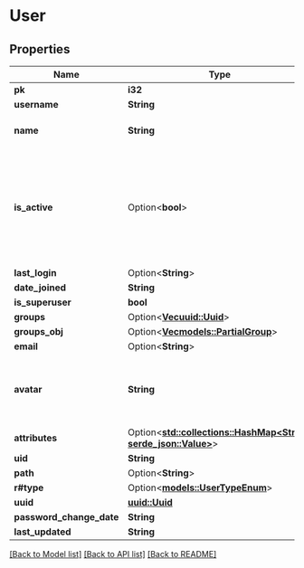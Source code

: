 # User

## Properties

Name | Type | Description | Notes
------------ | ------------- | ------------- | -------------
**pk** | **i32** |  | [readonly]
**username** | **String** |  | 
**name** | **String** | User's display name. | 
**is_active** | Option<**bool**> | Designates whether this user should be treated as active. Unselect this instead of deleting accounts. | [optional]
**last_login** | Option<**String**> |  | [optional]
**date_joined** | **String** |  | [readonly]
**is_superuser** | **bool** |  | [readonly]
**groups** | Option<[**Vec<uuid::Uuid>**](uuid::Uuid.md)> |  | [optional]
**groups_obj** | Option<[**Vec<models::PartialGroup>**](PartialGroup.md)> |  | [readonly]
**email** | Option<**String**> |  | [optional]
**avatar** | **String** | User's avatar, either a http/https URL or a data URI | [readonly]
**attributes** | Option<[**std::collections::HashMap<String, serde_json::Value>**](serde_json::Value.md)> |  | [optional]
**uid** | **String** |  | [readonly]
**path** | Option<**String**> |  | [optional]
**r#type** | Option<[**models::UserTypeEnum**](UserTypeEnum.md)> |  | [optional]
**uuid** | [**uuid::Uuid**](uuid::Uuid.md) |  | [readonly]
**password_change_date** | **String** |  | [readonly]
**last_updated** | **String** |  | [readonly]

[[Back to Model list]](../README.md#documentation-for-models) [[Back to API list]](../README.md#documentation-for-api-endpoints) [[Back to README]](../README.md)


